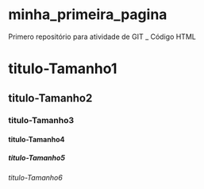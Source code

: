 # minha_primeira_pagina
Primero repositório para atividade de GIT _ Código HTML

# titulo-Tamanho1
## titulo-Tamanho2
### titulo-Tamanho3
#### titulo-Tamanho4
##### titulo-Tamanho5
###### titulo-Tamanho6
